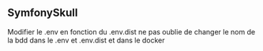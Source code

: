 ## SymfonySkull


Modifier le .env en fonction du .env.dist
ne pas oublie de changer le nom de la bdd dans le .env et .env.dist et dans le docker
